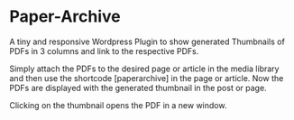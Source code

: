 # Paper-Archive
A tiny and responsive Wordpress Plugin to show generated Thumbnails of PDFs in 3 columns and link to the respective PDFs.

Simply attach the PDFs to the desired page or article in the media library and then use the shortcode [paperarchive] in the page or article. Now the PDFs are displayed with the generated thumbnail in the post or page.

Clicking on the thumbnail opens the PDF in a new window.
